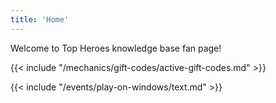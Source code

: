 ```yaml
---
title: 'Home'
---
```


Welcome to Top Heroes knowledge base fan page!

{{< include "/mechanics/gift-codes/active-gift-codes.md" >}}

{{< include "/events/play-on-windows/text.md" >}}
